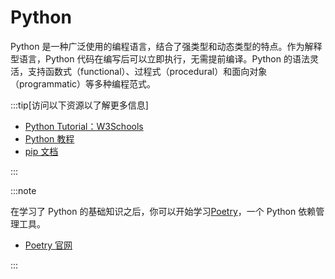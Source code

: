 # Python

Python 是一种广泛使用的编程语言，结合了强类型和动态类型的特点。作为解释型语言，Python 代码在编写后可以立即执行，无需提前编译。Python 的语法灵活，支持函数式（functional）、过程式（procedural）和面向对象（programmatic）等多种编程范式。

:::tip[访问以下资源以了解更多信息]

- [Python Tutorial：W3Schools](https://www.w3schools.com/python/)
- [Python 教程](https://docs.python.org//zh-cn/3/tutorial/index.html)
- [pip 文档](https://pip.pypa.io/en/stable/)

:::

:::note

在学习了 Python 的基础知识之后，你可以开始学习[Poetry](../packages/poetry.md)，一个 Python 依赖管理工具。

- [Poetry 官网](https://python-poetry.org/)

:::
